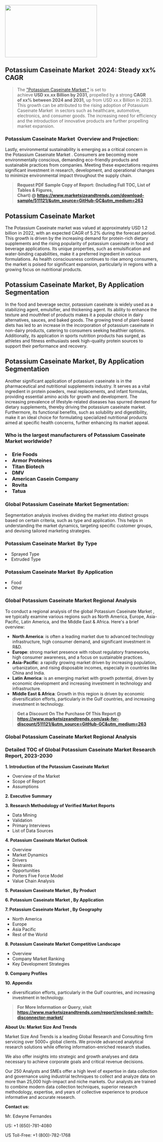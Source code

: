 <p><img class="alignnone size-medium wp-image-20088" src="https://ffe5etoiles.com/wp-content/uploads/2024/12/MST1-300x171.png" alt="" width="300" height="171" /></p><h2 id="ember46" class="ember-view reader-text-block__heading-2">Potassium Caseinate Market &nbsp;2024: Steady&nbsp;xx% CAGR</h2><blockquote id="ember47" class="ember-view reader-text-block__blockquote">The&nbsp;<a class="app-aware-link " href="https://www.marketsizeandtrends.com/download-sample/511121/&utm_source=GitHub-GC&utm_medium=263" target="_blank" data-test-app-aware-link="">"Potassium Caseinate Market "</a>&nbsp;is set to achieve&nbsp;<strong>USD&nbsp;xx.xx&nbsp;Billion by 2031,</strong>&nbsp;propelled by a strong&nbsp;<strong>CAGR of&nbsp;xx% between 2024 and 2031,</strong>&nbsp;up from USD xx.x Billion in 2023. This growth can be attributed to the rising adoption of&nbsp;Potassium Caseinate Market &nbsp;in sectors such as healthcare, automotive, electronics, and consumer goods. The increasing need for efficiency and the introduction of innovative products are further propelling market expansion.</blockquote><h3 id="ember48" class="ember-view reader-text-block__heading-3">Potassium Caseinate Market &nbsp;Overview and Projection:</h3><p id="ember49" class="ember-view reader-text-block__paragraph">Lastly, environmental sustainability is emerging as a critical concern in the&nbsp;Potassium Caseinate Market . Consumers are becoming more environmentally conscious, demanding eco-friendly products and sustainable practices from companies. Meeting these expectations requires significant investment in research, development, and operational changes to minimize environmental impact throughout the supply chain.</p><blockquote id="ember50" class="ember-view reader-text-block__blockquote"><strong>Request PDF Sample Copy of Report: (Including Full TOC, List of Tables &amp; Figures, Chart)&nbsp;@&nbsp;<strong><a href="https://www.marketsizeandtrends.com/download-sample/511121/&utm_source=GitHub-GC&utm_medium=263" target="_blank">https://www.marketsizeandtrends.com/download-sample/511121/&utm_source=GitHub-GC&utm_medium=263</a></strong></strong></blockquote><h3 class=""> <h2>Potassium Caseinate Market</h2><p>The Potassium Caseinate market was valued at approximately USD 1.2 billion in 2022, with an expected CAGR of 5.2% during the forecast period. This growth is driven by the increasing demand for protein-rich dietary supplements and the rising popularity of potassium caseinate in food and beverage applications. Its unique properties, such as emulsification and water-binding capabilities, make it a preferred ingredient in various formulations. As health consciousness continues to rise among consumers, the market is poised for significant expansion, particularly in regions with a growing focus on nutritional products.</p><h2>Potassium Caseinate Market, By Application Segmentation</h2><p>In the food and beverage sector, potassium caseinate is widely used as a stabilizing agent, emulsifier, and thickening agent. Its ability to enhance the texture and mouthfeel of products makes it a popular choice in dairy alternatives, sauces, and baked goods. The growing trend of plant-based diets has led to an increase in the incorporation of potassium caseinate in non-dairy products, catering to consumers seeking healthier options. Additionally, its application in sports nutrition products has surged, as athletes and fitness enthusiasts seek high-quality protein sources to support their performance and recovery.</p><h2>Potassium Caseinate Market, By Application Segmentation</h2><p>Another significant application of potassium caseinate is in the pharmaceutical and nutritional supplements industry. It serves as a vital ingredient in protein powders, meal replacements, and infant formulas, providing essential amino acids for growth and development. The increasing prevalence of lifestyle-related diseases has spurred demand for dietary supplements, thereby driving the potassium caseinate market. Furthermore, its functional benefits, such as solubility and digestibility, make it an ideal choice for formulating specialized nutritional products aimed at specific health concerns, further enhancing its market appeal.</p></h3><h3 id="" class="">Who is the largest manufacturers of&nbsp;Potassium Caseinate Market worldwide?</h3><h3 class=""></Li><Li>Erie Foods</Li><Li> Armor Proteines</Li><Li> Titan Biotech</Li><Li> DMV</Li><Li> American Casein Company</Li><Li> Rovita</Li><Li> Tatua</h3><h3 id="ember53" class="ember-view reader-text-block__heading-3">Global&nbsp;Potassium Caseinate Market Segmentation:</h3><p id="ember54" class="ember-view reader-text-block__paragraph">Segmentation analysis involves dividing the market into distinct groups based on certain criteria, such as type and application. This helps in understanding the market dynamics, targeting specific customer groups, and devising tailored marketing strategies.</p><h3 id="" class="">Potassium Caseinate Market &nbsp;By Type</h3><p></Li><Li>Sprayed Type</Li><Li> Extruded Type</p><h3 id="" class="">Potassium Caseinate Market &nbsp;By Application</h3><p class=""></Li><Li>Food</Li><Li> Other</p><h3 id="ember62" class="ember-view reader-text-block__heading-3">Global Potassium Caseinate Market Regional Analysis</h3><p id="ember63" class="ember-view reader-text-block__paragraph">To conduct a regional analysis of the global Potassium Caseinate Market , we typically examine various regions such as North America, Europe, Asia-Pacific, Latin America, and the Middle East &amp; Africa. Here's a brief overview:</p><ul><li><strong>North America</strong>: is often a leading market due to advanced technology infrastructure, high consumer demand, and significant investment in R&amp;D.</li><li><strong>Europe</strong>: strong market presence with robust regulatory frameworks, high consumer awareness, and a focus on sustainable practices.</li><li><strong>Asia-Pacific</strong>: a rapidly growing market driven by increasing population, urbanization, and rising disposable incomes, especially in countries like China and India.</li><li><strong>Latin America</strong>: is an emerging market with growth potential, driven by economic development and increasing investment in technology and infrastructure.</li><li><strong>Middle East &amp; Africa</strong>: Growth in this region is driven by economic diversification efforts, particularly in the Gulf countries, and increasing investment in technology.</li></ul><blockquote id="ember61" class="ember-view reader-text-block__blockquote"><strong>Get a Discount On The Purchase Of This Report @ <strong><a href="https://html-cleaner.com/" target="">https://www.marketsizeandtrends.com/ask-for-discount/511121/&utm_source=GitHub-GC&utm_medium=263</a></strong></strong></blockquote><h3 id="ember62" class="ember-view reader-text-block__heading-3">Global Potassium Caseinate Market Regional Analysis</h3><h3 id="" class="">Detailed TOC of Global Potassium Caseinate Market Research Report, 2023-2030</h3><p id="" class=""><strong>1. Introduction of the Potassium Caseinate Market </strong></p><ul><li>Overview of the Market</li><li>Scope of Report</li><li>Assumptions</li></ul><p id="" class=""><strong>2. Executive Summary</strong></p><p id="" class=""><strong>3. Research Methodology of Verified Market Reports</strong></p><ul><li>Data Mining</li><li>Validation</li><li>Primary Interviews</li><li>List of Data Sources</li></ul><p id="" class=""><strong>4. Potassium Caseinate Market Outlook</strong></p><ul><li>Overview</li><li>Market Dynamics</li><li>Drivers</li><li>Restraints</li><li>Opportunities</li><li>Porters Five Force Model</li><li>Value Chain Analysis</li></ul><p id="" class=""><strong>5. Potassium Caseinate Market , By Product</strong></p><p id="" class=""><strong>6. Potassium Caseinate Market , By Application</strong></p><p id="" class=""><strong>7. Potassium Caseinate Market , By Geography</strong></p><ul><li>North America</li><li>Europe</li><li>Asia Pacific</li><li>Rest of the World</li></ul><p id="" class=""><strong>8. Potassium Caseinate Market Competitive Landscape</strong></p><ul><li>Overview</li><li>Company Market Ranking</li><li>Key Development Strategies</li></ul><p id="" class=""><strong>9. Company Profiles</strong></p><p id="" class=""><strong>10. Appendix</strong></p><ul><li>diversification efforts, particularly in the Gulf countries, and increasing investment in technology.</li></ul><blockquote id="ember65" class="ember-view reader-text-block__blockquote"><strong>For More Information or Query, visit <strong><strong><a href="https://html-cleaner.com/" target="">https://www.marketsizeandtrends.com/report/enclosed-switch-disconnector-market/</a></strong></strong></strong></blockquote><p id="" class=""><strong>About Us: Market Size And Trends</strong></p><p id="" class="">Market Size And Trends is a leading Global Research and Consulting firm servicing over 5000+ global clients. We provide advanced analytical research solutions while offering information-enriched research studies.</p><p id="" class="">We also offer insights into strategic and growth analyses and data necessary to achieve corporate goals and critical revenue decisions.</p><p id="" class="">Our 250 Analysts and SMEs offer a high level of expertise in data collection and governance using industrial techniques to collect and analyze data on more than 25,000 high-impact and niche markets. Our analysts are trained to combine modern data collection techniques, superior research methodology, expertise, and years of collective experience to produce informative and accurate research.</p><p id="" class=""><strong>Contact us:</strong></p><p id="" class="">Mr. Edwyne Fernandes</p><p id="" class="">US: +1 (650)-781-4080</p><p id="" class="">US Toll-Free: +1 (800)-782-1768</p>
